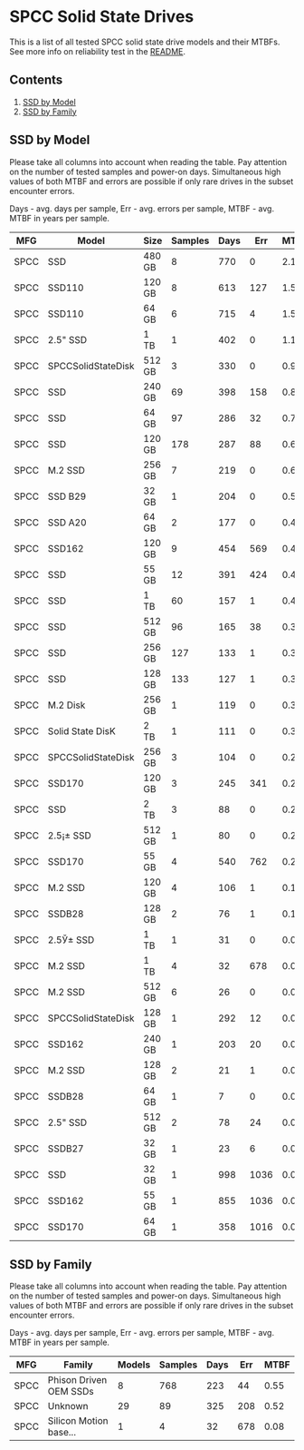 SPCC Solid State Drives
=======================

This is a list of all tested SPCC solid state drive models and their MTBFs. See
more info on reliability test in the [README](https://github.com/linuxhw/SMART).

Contents
--------

1. [ SSD by Model  ](#ssd-by-model)
2. [ SSD by Family ](#ssd-by-family)

SSD by Model
------------

Please take all columns into account when reading the table. Pay attention on the
number of tested samples and power-on days. Simultaneous high values of both MTBF
and errors are possible if only rare drives in the subset encounter errors.

Days - avg. days per sample,
Err  - avg. errors per sample,
MTBF - avg. MTBF in years per sample.

| MFG       | Model              | Size   | Samples | Days  | Err   | MTBF |
|-----------|--------------------|--------|---------|-------|-------|------|
| SPCC      | SSD                | 480 GB | 8       | 770   | 0     | 2.11   |
| SPCC      | SSD110             | 120 GB | 8       | 613   | 127   | 1.53   |
| SPCC      | SSD110             | 64 GB  | 6       | 715   | 4     | 1.50   |
| SPCC      | 2.5" SSD           | 1 TB   | 1       | 402   | 0     | 1.10   |
| SPCC      | SPCCSolidStateDisk | 512 GB | 3       | 330   | 0     | 0.91   |
| SPCC      | SSD                | 240 GB | 69      | 398   | 158   | 0.89   |
| SPCC      | SSD                | 64 GB  | 97      | 286   | 32    | 0.76   |
| SPCC      | SSD                | 120 GB | 178     | 287   | 88    | 0.64   |
| SPCC      | M.2 SSD            | 256 GB | 7       | 219   | 0     | 0.60   |
| SPCC      | SSD B29            | 32 GB  | 1       | 204   | 0     | 0.56   |
| SPCC      | SSD A20            | 64 GB  | 2       | 177   | 0     | 0.49   |
| SPCC      | SSD162             | 120 GB | 9       | 454   | 569   | 0.46   |
| SPCC      | SSD                | 55 GB  | 12      | 391   | 424   | 0.42   |
| SPCC      | SSD                | 1 TB   | 60      | 157   | 1     | 0.42   |
| SPCC      | SSD                | 512 GB | 96      | 165   | 38    | 0.38   |
| SPCC      | SSD                | 256 GB | 127     | 133   | 1     | 0.36   |
| SPCC      | SSD                | 128 GB | 133     | 127   | 1     | 0.34   |
| SPCC      | M.2 Disk           | 256 GB | 1       | 119   | 0     | 0.33   |
| SPCC      | Solid State DisK   | 2 TB   | 1       | 111   | 0     | 0.30   |
| SPCC      | SPCCSolidStateDisk | 256 GB | 3       | 104   | 0     | 0.29   |
| SPCC      | SSD170             | 120 GB | 3       | 245   | 341   | 0.26   |
| SPCC      | SSD                | 2 TB   | 3       | 88    | 0     | 0.24   |
| SPCC      | 2.5¡± SSD        | 512 GB | 1       | 80    | 0     | 0.22   |
| SPCC      | SSD170             | 55 GB  | 4       | 540   | 762   | 0.21   |
| SPCC      | M.2 SSD            | 120 GB | 4       | 106   | 1     | 0.17   |
| SPCC      | SSDB28             | 128 GB | 2       | 76    | 1     | 0.17   |
| SPCC      | 2.5Ў± SSD        | 1 TB   | 1       | 31    | 0     | 0.09   |
| SPCC      | M.2 SSD            | 1 TB   | 4       | 32    | 678   | 0.08   |
| SPCC      | M.2 SSD            | 512 GB | 6       | 26    | 0     | 0.07   |
| SPCC      | SPCCSolidStateDisk | 128 GB | 1       | 292   | 12    | 0.06   |
| SPCC      | SSD162             | 240 GB | 1       | 203   | 20    | 0.03   |
| SPCC      | M.2 SSD            | 128 GB | 2       | 21    | 1     | 0.02   |
| SPCC      | SSDB28             | 64 GB  | 1       | 7     | 0     | 0.02   |
| SPCC      | 2.5" SSD           | 512 GB | 2       | 78    | 24    | 0.01   |
| SPCC      | SSDB27             | 32 GB  | 1       | 23    | 6     | 0.01   |
| SPCC      | SSD                | 32 GB  | 1       | 998   | 1036  | 0.00   |
| SPCC      | SSD162             | 55 GB  | 1       | 855   | 1036  | 0.00   |
| SPCC      | SSD170             | 64 GB  | 1       | 358   | 1016  | 0.00   |

SSD by Family
-------------

Please take all columns into account when reading the table. Pay attention on the
number of tested samples and power-on days. Simultaneous high values of both MTBF
and errors are possible if only rare drives in the subset encounter errors.

Days - avg. days per sample,
Err  - avg. errors per sample,
MTBF - avg. MTBF in years per sample.

| MFG       | Family                 | Models | Samples | Days  | Err   | MTBF |
|-----------|------------------------|--------|---------|-------|-------|------|
| SPCC      | Phison Driven OEM SSDs | 8      | 768     | 223   | 44    | 0.55   |
| SPCC      | Unknown                | 29     | 89      | 325   | 208   | 0.52   |
| SPCC      | Silicon Motion base... | 1      | 4       | 32    | 678   | 0.08   |
